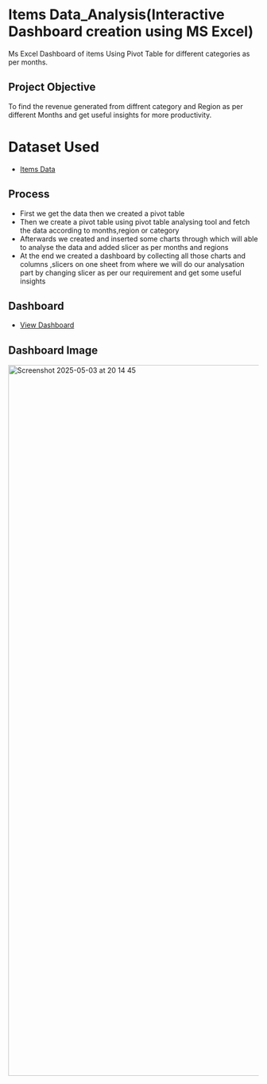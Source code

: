 # Items Data_Analysis(Interactive Dashboard creation using MS Excel)
Ms Excel Dashboard of items Using Pivot Table for different categories as per months.
## Project Objective
To find the revenue generated from diffrent category and Region as per different Months and get useful insights for more productivity.
# Dataset Used
- <a href="https://github.com/yug0537/Items_Dashboard/blob/main/Items_Dashboard.xlsx">Items Data</a>
## Process
- First we get the data then we created a pivot table
- Then we create a pivot table using pivot table analysing tool and fetch the data according to months,region or category
- Afterwards we created and inserted some charts through which will able to analyse the data and added slicer as per months and regions
- At the end we created a dashboard by collecting all those charts and columns ,slicers on one sheet from where we will do our analysation part by changing slicer as per our requirement and get some useful insights
## Dashboard
- <a href="https://github.com/yug0537/Items_Dashboard/blob/main/Items_Dashboard.xlsx">View Dashboard</a>
## Dashboard Image
<img width="1428" alt="Screenshot 2025-05-03 at 20 14 45" src="https://github.com/user-attachments/assets/61e62cbd-e2e1-4ae7-96e5-9b441d583d44" />

